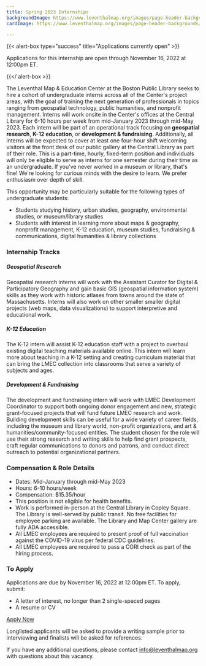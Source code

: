 ```yaml
---
title: Spring 2023 Internships
backgroundImage: https://www.leventhalmap.org/images/page-header-backgrounds/gallery.jpg
cardImage: https://www.leventhalmap.org/images/page-header-backgrounds/gallery.jpg

---
```

{{< alert-box type="success" title="Applications currently open" >}}

Applications for this internship are open through November 16, 2022 at 12:00pm ET.

{{</ alert-box >}}

The Leventhal Map & Education Center at the Boston Public Library seeks to hire a cohort of undergraduate interns across all of the Center's project areas, with the goal of training the next generation of professionals in topics ranging from geospatial technology, public humanities, and nonprofit management. Interns will work onsite in the Center's offices at the Central Library  for 6-10 hours per week from mid-January 2023 through mid-May 2023. Each intern will be part of an operational track focusing on **geospatial research**, **K-12 education**, or **development & fundraising**. Additionally, all interns will be expected to cover at least one four-hour shift welcoming visitors at the front desk of our public gallery at the Central Library as part of their role. This is a part-time, hourly, fixed-term position and individuals will only be eligible to serve as interns for one semester during their time as an undergraduate. If you've never worked in a museum or library, that's fine! We're looking for curious minds with the desire to learn. We prefer enthusiasm over depth of skill.

This opportunity may be particularly suitable for the following types of undergraduate students:

* Students studying history, urban studies, geography, environmental studies, or museum/library studies
* Students with interest in learning more about maps & geography, nonprofit management, K-12 education, museum studies, fundraising & communications, digital humanities & library collections

### Internship Tracks

##### Geospatial Research

Geospatial research interns will work with the Assistant Curator for Digital & Participatory Geography and gain basic GIS (geospatial information system) skills as they work with historic atlases from towns around the state of Massachusetts. Interns will also work on other smaller smaller digital projects (web maps, data visualizations) to support interpretive and educational work.

##### K-12 Education

The K-12 intern will assist K-12 education staff with a project to overhaul existing digital teaching materials available online. This intern will learn more about teaching in a K-12 setting and creating curriculum material that can bring the LMEC collection into classrooms that serve a variety of subjects and ages.

##### Development & Fundraising 

The development and fundraising intern will work with LMEC Development Coordinator to support both ongoing donor engagement and new, strategic grant-focused projects that will fund future LMEC research and work. Building development skills can be useful for a wide variety of career fields, including the museum and library world, non-profit organizations, and art & humanities/community-focused entities. The student chosen for the role will use their strong research and writing skills to help find grant prospects, craft regular communications to donors and patrons, and conduct direct outreach to potential organizational partners.

### **Compensation & Role Details**

* Dates: Mid-January through mid-May 2023
* Hours: 6-10 hours/week
* Compensation: $15.35/hour
* This position is not eligible for health benefits.
* Work is performed in-person at the Central Library in Copley Square. The Library is well-served by public transit. No free facilities for employee parking are available. The Library and Map Center gallery are fully ADA accessible.
* All LMEC employees are required to present proof of full vaccination against the COVID-19 virus per federal CDC guidelines.
* All LMEC employees are required to pass a CORI check as part of the hiring process. 

### **To Apply**

Applications are due by November 16, 2022 at 12:00pm ET. To apply, submit:

* A letter of interest, no longer than 2 single-spaced pages
* A resume or CV

<a class="btn btn-lg btn-primary-outline" href="https://airtable.com/shrs3YQrkhb5DqVdw" target=_blank>Apply Now</a>

Longlisted applicants will be asked to provide a writing sample prior to interviewing and finalists will be asked for references.

If you have any additional questions, please contact [info@leventhalmap.org](mailto:info@leventhalmap.org) with questions about this vacancy.
